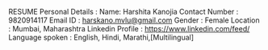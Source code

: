 RESUME 
Personal Details : 
Name: Harshita Kanojia
Contact Number : 9820914117
Email ID : harskano.mvlu@gmail.com
Gender : Female 
Location : Mumbai, Maharashtra
Linkedin Profile :  https://www.linkedin.com/feed/
Language spoken : English, Hindi, Marathi,[Multilingual]
